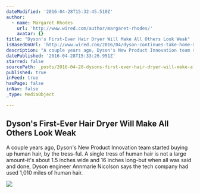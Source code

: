 ```yaml
---
dateModified: '2016-04-28T15:32:45.510Z'
author:
  - name: Margaret Rhodes
    url: 'http://www.wired.com/author/margaret-rhodes/'
    avatar: {}
title: "Dyson's First-Ever Hair Dryer Will Make All Others Look Weak"
isBasedOnUrl: 'http://www.wired.com/2016/04/dyson-continues-take-home-making-hair-dryer/'
description: "A couple years ago, Dyson's New Product Innovation team started buying up human hair, by the tress-ful. A single tress of human hair is not a large amount-it's about 1.5 inches wide and 16 inches long-but when all was said and done, Dyson engineer Annmarie Nicolson says the tech company had used 1,010 miles of human hair."
datePublished: '2016-04-28T15:33:26.951Z'
starred: false
sourcePath: _posts/2016-04-28-dysons-first-ever-hair-dryer-will-make-all-others-look-weak.md
published: true
inFeed: true
hasPage: false
inNav: false
_type: MediaObject

---
```

<article style=""><h1>Dyson's First-Ever Hair Dryer Will Make All Others Look Weak</h1><p>A couple years ago, Dyson's New Product Innovation team started buying up human hair, by the tress-ful. A single tress of human hair is not a large amount-it's about 1.5 inches wide and 16 inches long-but when all was said and done, Dyson engineer Annmarie Nicolson says the tech company had used 1,010 miles of human hair.</p><img src="http://www.wired.com/wp-content/uploads/2016/04/DysonHP-1200x630-e1461716715969.jpg" /></article>